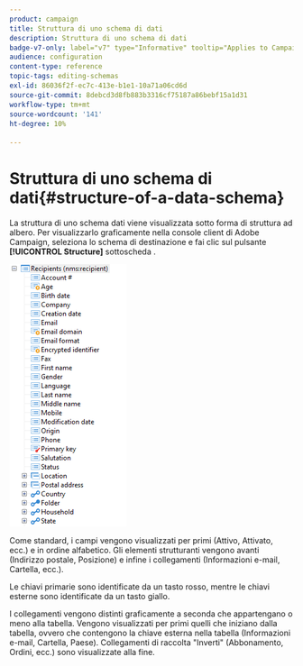 ```yaml
---
product: campaign
title: Struttura di uno schema di dati
description: Struttura di uno schema di dati
badge-v7-only: label="v7" type="Informative" tooltip="Applies to Campaign Classic v7 only"
audience: configuration
content-type: reference
topic-tags: editing-schemas
exl-id: 86036f2f-ec7c-413e-b1e1-10a71a06cd6d
source-git-commit: 8debcd3d8fb883b3316cf75187a86bebf15a1d31
workflow-type: tm+mt
source-wordcount: '141'
ht-degree: 10%

---
```


# Struttura di uno schema di dati{#structure-of-a-data-schema}

La struttura di uno schema dati viene visualizzata sotto forma di struttura ad albero. Per visualizzarlo graficamente nella console client di Adobe Campaign, seleziona lo schema di destinazione e fai clic sul pulsante **[!UICONTROL Structure]** sottoscheda .

![](assets/d_ncs_integration_schema_arbo.png)

Come standard, i campi vengono visualizzati per primi (Attivo, Attivato, ecc.) e in ordine alfabetico. Gli elementi strutturanti vengono avanti (Indirizzo postale, Posizione) e infine i collegamenti (Informazioni e-mail, Cartella, ecc.).

Le chiavi primarie sono identificate da un tasto rosso, mentre le chiavi esterne sono identificate da un tasto giallo.

I collegamenti vengono distinti graficamente a seconda che appartengano o meno alla tabella. Vengono visualizzati per primi quelli che iniziano dalla tabella, ovvero che contengono la chiave esterna nella tabella (Informazioni e-mail, Cartella, Paese). Collegamenti di raccolta &quot;Inverti&quot; (Abbonamento, Ordini, ecc.) sono visualizzate alla fine.
